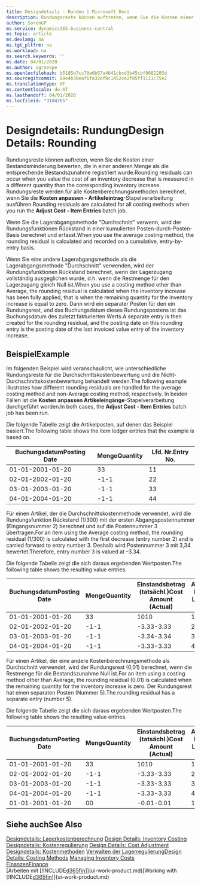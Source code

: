 ```yaml
---
title: Designdetails - Runden | Microsoft Docs
description: Rundungsreste können auftreten, wenn Sie die Kosten einer Bestandsminderung bewerten, die in einer anderen Menge als die entsprechende Bestandszunahme registriert wurde. Rundungsreste werden für alle Kostenberechnungsmethoden berechnet, wenn Sie die **Kosten anpassen - Artikeleintrag**-Stapelverarbeitung ausführen.
author: SorenGP
ms.service: dynamics365-business-central
ms.topic: article
ms.devlang: na
ms.tgt_pltfrm: na
ms.workload: na
ms.search.keywords: ''
ms.date: 04/01/2020
ms.author: sgroespe
ms.openlocfilehash: b5185b7cc70e6b57a4641cbcd3b45cbf9682285d
ms.sourcegitcommit: 88e4b30eaf6fa32af0c1452ce2f85ff1111c75e2
ms.translationtype: HT
ms.contentlocale: de-AT
ms.lasthandoff: 04/01/2020
ms.locfileid: "3184765"
---
```

# <a name="design-details-rounding"></a><span data-ttu-id="0db80-104">Designdetails: Rundung</span><span class="sxs-lookup"><span data-stu-id="0db80-104">Design Details: Rounding</span></span>
<span data-ttu-id="0db80-105">Rundungsreste können auftreten, wenn Sie die Kosten einer Bestandsminderung bewerten, die in einer anderen Menge als die entsprechende Bestandszunahme registriert wurde.</span><span class="sxs-lookup"><span data-stu-id="0db80-105">Rounding residuals can occur when you value the cost of an inventory decrease that is measured in a different quantity than the corresponding inventory increase.</span></span> <span data-ttu-id="0db80-106">Rundungsreste werden für alle Kostenberechnungsmethoden berechnet, wenn Sie die **Kosten anpassen - Artikeleintrag**-Stapelverarbeitung ausführen.</span><span class="sxs-lookup"><span data-stu-id="0db80-106">Rounding residuals are calculated for all costing methods when you run the **Adjust Cost - Item Entries** batch job.</span></span>  

 <span data-ttu-id="0db80-107">Wenn Sie die Lagerabgangsmethode "Durchschnitt" verwenn, wird der Rundungsfunktionen Rückstand in einer kumulierten Posten-durch-Posten-Basis berechnet und erfasst.</span><span class="sxs-lookup"><span data-stu-id="0db80-107">When you use the average costing method, the rounding residual is calculated and recorded on a cumulative, entry-by-entry basis.</span></span>  

 <span data-ttu-id="0db80-108">Wenn Sie eine andere Lagerabgangsmethode als die Lagerabgangsmethode "Durchschnitt" verwenden, wird der Rundungsfunktionen Rückstand berechnet, wenn der Lagerzugang vollständig ausgeglichen wurde, d.h. wenn die Restmenge für den Lagerzugang gleich Null ist.</span><span class="sxs-lookup"><span data-stu-id="0db80-108">When you use a costing method other than Average, the rounding residual is calculated when the inventory increase has been fully applied, that is when the remaining quantity for the inventory increase is equal to zero.</span></span> <span data-ttu-id="0db80-109">Dann wird ein separater Posten für den ein Rundungsrest, und das Buchungsdatum dieses Rundungspostens ist das Buchungsdatum des zuletzt fakturierten Werts.</span><span class="sxs-lookup"><span data-stu-id="0db80-109">A separate entry is then created for the rounding residual, and the posting date on this rounding entry is the posting date of the last invoiced value entry of the inventory increase.</span></span>  

## <a name="example"></a><span data-ttu-id="0db80-110">Beispiel</span><span class="sxs-lookup"><span data-stu-id="0db80-110">Example</span></span>  
 <span data-ttu-id="0db80-111">Im folgenden Beispiel wird veranschaulicht, wie unterschiedliche Rundungsreste für die Durchschnittskostenbewertung und die Nicht-Durchschnittskostenbewertung behandelt werden.</span><span class="sxs-lookup"><span data-stu-id="0db80-111">The following example illustrates how different rounding residuals are handled for the average costing method and non-Average costing method, respectively.</span></span> <span data-ttu-id="0db80-112">In beiden Fällen ist die **Kosten anpassen Artikeleingänge**-Stapelverarbeitung durchgeführt worden.</span><span class="sxs-lookup"><span data-stu-id="0db80-112">In both cases, the **Adjust Cost - Item Entries** batch job has been run.</span></span>  

 <span data-ttu-id="0db80-113">Die folgende Tabelle zeigt die Artikelposten, auf denen das Beispiel basiert.</span><span class="sxs-lookup"><span data-stu-id="0db80-113">The following table shows the item ledger entries that the example is based on.</span></span>  

|<span data-ttu-id="0db80-114">Buchungsdatum</span><span class="sxs-lookup"><span data-stu-id="0db80-114">Posting Date</span></span>|<span data-ttu-id="0db80-115">Menge</span><span class="sxs-lookup"><span data-stu-id="0db80-115">Quantity</span></span>|<span data-ttu-id="0db80-116">Lfd. Nr.</span><span class="sxs-lookup"><span data-stu-id="0db80-116">Entry No.</span></span>|  
|------------------|--------------|---------------|  
|<span data-ttu-id="0db80-117">01-01-20</span><span class="sxs-lookup"><span data-stu-id="0db80-117">01-01-20</span></span>|<span data-ttu-id="0db80-118">3</span><span class="sxs-lookup"><span data-stu-id="0db80-118">3</span></span>|<span data-ttu-id="0db80-119">1</span><span class="sxs-lookup"><span data-stu-id="0db80-119">1</span></span>|  
|<span data-ttu-id="0db80-120">02-01-20</span><span class="sxs-lookup"><span data-stu-id="0db80-120">02-01-20</span></span>|<span data-ttu-id="0db80-121">-1</span><span class="sxs-lookup"><span data-stu-id="0db80-121">-1</span></span>|<span data-ttu-id="0db80-122">2</span><span class="sxs-lookup"><span data-stu-id="0db80-122">2</span></span>|  
|<span data-ttu-id="0db80-123">03-01-20</span><span class="sxs-lookup"><span data-stu-id="0db80-123">03-01-20</span></span>|<span data-ttu-id="0db80-124">-1</span><span class="sxs-lookup"><span data-stu-id="0db80-124">-1</span></span>|<span data-ttu-id="0db80-125">3</span><span class="sxs-lookup"><span data-stu-id="0db80-125">3</span></span>|  
|<span data-ttu-id="0db80-126">04-01-20</span><span class="sxs-lookup"><span data-stu-id="0db80-126">04-01-20</span></span>|<span data-ttu-id="0db80-127">-1</span><span class="sxs-lookup"><span data-stu-id="0db80-127">-1</span></span>|<span data-ttu-id="0db80-128">4</span><span class="sxs-lookup"><span data-stu-id="0db80-128">4</span></span>|  

 <span data-ttu-id="0db80-129">Für einen Artikel, der die Durchschnittskostenmethode verwendet, wird die Rundungsfunktion Rückstand (1/300) mit der ersten Abgangspostennummer (Eingangsnummer 2) berechnet und auf die Postennummer 3 übertragen.</span><span class="sxs-lookup"><span data-stu-id="0db80-129">For an item using the Average costing method, the rounding residual (1/300) is calculated with the first decrease (entry number 2) and is carried forward to entry number 3.</span></span> <span data-ttu-id="0db80-130">Deshalb wird Postennummer 3 mit  3,34 bewertet.</span><span class="sxs-lookup"><span data-stu-id="0db80-130">Therefore, entry number 3 is valued at –3.34.</span></span>  

 <span data-ttu-id="0db80-131">Die folgende Tabelle zeigt die sich daraus ergebenden Wertposten.</span><span class="sxs-lookup"><span data-stu-id="0db80-131">The following table shows the resulting value entries.</span></span>  

|<span data-ttu-id="0db80-132">Buchungsdatum</span><span class="sxs-lookup"><span data-stu-id="0db80-132">Posting Date</span></span>|<span data-ttu-id="0db80-133">Menge</span><span class="sxs-lookup"><span data-stu-id="0db80-133">Quantity</span></span>|<span data-ttu-id="0db80-134">Einstandsbetrag (tatsächl.)</span><span class="sxs-lookup"><span data-stu-id="0db80-134">Cost Amount (Actual)</span></span>|<span data-ttu-id="0db80-135">Artikelposten Lfd. Nr.</span><span class="sxs-lookup"><span data-stu-id="0db80-135">Item Ledger Entry No.</span></span>|<span data-ttu-id="0db80-136">Lfd. Nr.</span><span class="sxs-lookup"><span data-stu-id="0db80-136">Entry No.</span></span>|  
|------------------|--------------|----------------------------|---------------------------|---------------|  
|<span data-ttu-id="0db80-137">01-01-20</span><span class="sxs-lookup"><span data-stu-id="0db80-137">01-01-20</span></span>|<span data-ttu-id="0db80-138">3</span><span class="sxs-lookup"><span data-stu-id="0db80-138">3</span></span>|<span data-ttu-id="0db80-139">10</span><span class="sxs-lookup"><span data-stu-id="0db80-139">10</span></span>|<span data-ttu-id="0db80-140">1</span><span class="sxs-lookup"><span data-stu-id="0db80-140">1</span></span>|<span data-ttu-id="0db80-141">1</span><span class="sxs-lookup"><span data-stu-id="0db80-141">1</span></span>|  
|<span data-ttu-id="0db80-142">02-01-20</span><span class="sxs-lookup"><span data-stu-id="0db80-142">02-01-20</span></span>|<span data-ttu-id="0db80-143">-1</span><span class="sxs-lookup"><span data-stu-id="0db80-143">-1</span></span>|<span data-ttu-id="0db80-144">-3.33</span><span class="sxs-lookup"><span data-stu-id="0db80-144">-3.33</span></span>|<span data-ttu-id="0db80-145">2</span><span class="sxs-lookup"><span data-stu-id="0db80-145">2</span></span>|<span data-ttu-id="0db80-146">2</span><span class="sxs-lookup"><span data-stu-id="0db80-146">2</span></span>|  
|<span data-ttu-id="0db80-147">03-01-20</span><span class="sxs-lookup"><span data-stu-id="0db80-147">03-01-20</span></span>|<span data-ttu-id="0db80-148">-1</span><span class="sxs-lookup"><span data-stu-id="0db80-148">-1</span></span>|<span data-ttu-id="0db80-149">-3.34</span><span class="sxs-lookup"><span data-stu-id="0db80-149">-3.34</span></span>|<span data-ttu-id="0db80-150">3</span><span class="sxs-lookup"><span data-stu-id="0db80-150">3</span></span>|<span data-ttu-id="0db80-151">3</span><span class="sxs-lookup"><span data-stu-id="0db80-151">3</span></span>|  
|<span data-ttu-id="0db80-152">04-01-20</span><span class="sxs-lookup"><span data-stu-id="0db80-152">04-01-20</span></span>|<span data-ttu-id="0db80-153">-1</span><span class="sxs-lookup"><span data-stu-id="0db80-153">-1</span></span>|<span data-ttu-id="0db80-154">-3.33</span><span class="sxs-lookup"><span data-stu-id="0db80-154">-3.33</span></span>|<span data-ttu-id="0db80-155">4</span><span class="sxs-lookup"><span data-stu-id="0db80-155">4</span></span>|<span data-ttu-id="0db80-156">4</span><span class="sxs-lookup"><span data-stu-id="0db80-156">4</span></span>|  

 <span data-ttu-id="0db80-157">Für einen Artikel, der eine andere Kostenberechnungsmethode als Durchschnitt verwendet, wird der Rundungsrest (0,01) berechnet, wenn die Restmenge für die Bestandszunahme Null ist.</span><span class="sxs-lookup"><span data-stu-id="0db80-157">For an item using a costing method other than Average, the rounding residual (0.01) is calculated when the remaining quantity for the inventory increase is zero.</span></span> <span data-ttu-id="0db80-158">Der Rundungsrest hat einen separaten Posten (Nummer 5).</span><span class="sxs-lookup"><span data-stu-id="0db80-158">The rounding residual has a separate entry (number 5).</span></span>  

 <span data-ttu-id="0db80-159">Die folgende Tabelle zeigt die sich daraus ergebenden Wertposten.</span><span class="sxs-lookup"><span data-stu-id="0db80-159">The following table shows the resulting value entries.</span></span>  

|<span data-ttu-id="0db80-160">Buchungsdatum</span><span class="sxs-lookup"><span data-stu-id="0db80-160">Posting Date</span></span>|<span data-ttu-id="0db80-161">Menge</span><span class="sxs-lookup"><span data-stu-id="0db80-161">Quantity</span></span>|<span data-ttu-id="0db80-162">Einstandsbetrag (tatsächl.)</span><span class="sxs-lookup"><span data-stu-id="0db80-162">Cost Amount (Actual)</span></span>|<span data-ttu-id="0db80-163">Artikelposten Lfd. Nr.</span><span class="sxs-lookup"><span data-stu-id="0db80-163">Item Ledger Entry No.</span></span>|<span data-ttu-id="0db80-164">Lfd. Nr.</span><span class="sxs-lookup"><span data-stu-id="0db80-164">Entry No.</span></span>|  
|------------------|--------------|----------------------------|---------------------------|---------------|  
|<span data-ttu-id="0db80-165">01-01-20</span><span class="sxs-lookup"><span data-stu-id="0db80-165">01-01-20</span></span>|<span data-ttu-id="0db80-166">3</span><span class="sxs-lookup"><span data-stu-id="0db80-166">3</span></span>|<span data-ttu-id="0db80-167">10</span><span class="sxs-lookup"><span data-stu-id="0db80-167">10</span></span>|<span data-ttu-id="0db80-168">1</span><span class="sxs-lookup"><span data-stu-id="0db80-168">1</span></span>|<span data-ttu-id="0db80-169">1</span><span class="sxs-lookup"><span data-stu-id="0db80-169">1</span></span>|  
|<span data-ttu-id="0db80-170">02-01-20</span><span class="sxs-lookup"><span data-stu-id="0db80-170">02-01-20</span></span>|<span data-ttu-id="0db80-171">-1</span><span class="sxs-lookup"><span data-stu-id="0db80-171">-1</span></span>|<span data-ttu-id="0db80-172">-3.33</span><span class="sxs-lookup"><span data-stu-id="0db80-172">-3.33</span></span>|<span data-ttu-id="0db80-173">2</span><span class="sxs-lookup"><span data-stu-id="0db80-173">2</span></span>|<span data-ttu-id="0db80-174">2</span><span class="sxs-lookup"><span data-stu-id="0db80-174">2</span></span>|  
|<span data-ttu-id="0db80-175">03-01-20</span><span class="sxs-lookup"><span data-stu-id="0db80-175">03-01-20</span></span>|<span data-ttu-id="0db80-176">-1</span><span class="sxs-lookup"><span data-stu-id="0db80-176">-1</span></span>|<span data-ttu-id="0db80-177">-3.33</span><span class="sxs-lookup"><span data-stu-id="0db80-177">-3.33</span></span>|<span data-ttu-id="0db80-178">3</span><span class="sxs-lookup"><span data-stu-id="0db80-178">3</span></span>|<span data-ttu-id="0db80-179">3</span><span class="sxs-lookup"><span data-stu-id="0db80-179">3</span></span>|  
|<span data-ttu-id="0db80-180">04-01-20</span><span class="sxs-lookup"><span data-stu-id="0db80-180">04-01-20</span></span>|<span data-ttu-id="0db80-181">-1</span><span class="sxs-lookup"><span data-stu-id="0db80-181">-1</span></span>|<span data-ttu-id="0db80-182">-3.33</span><span class="sxs-lookup"><span data-stu-id="0db80-182">-3.33</span></span>|<span data-ttu-id="0db80-183">4</span><span class="sxs-lookup"><span data-stu-id="0db80-183">4</span></span>|<span data-ttu-id="0db80-184">4</span><span class="sxs-lookup"><span data-stu-id="0db80-184">4</span></span>|  
|<span data-ttu-id="0db80-185">01-01-20</span><span class="sxs-lookup"><span data-stu-id="0db80-185">01-01-20</span></span>|<span data-ttu-id="0db80-186">0</span><span class="sxs-lookup"><span data-stu-id="0db80-186">0</span></span>|<span data-ttu-id="0db80-187">-0.01</span><span class="sxs-lookup"><span data-stu-id="0db80-187">-0.01</span></span>|<span data-ttu-id="0db80-188">1</span><span class="sxs-lookup"><span data-stu-id="0db80-188">1</span></span>|<span data-ttu-id="0db80-189">5</span><span class="sxs-lookup"><span data-stu-id="0db80-189">5</span></span>|  

## <a name="see-also"></a><span data-ttu-id="0db80-190">Siehe auch</span><span class="sxs-lookup"><span data-stu-id="0db80-190">See Also</span></span>  
 <span data-ttu-id="0db80-191">[Designdetails: Lagerkostenberechnung](design-details-inventory-costing.md) </span><span class="sxs-lookup"><span data-stu-id="0db80-191">[Design Details: Inventory Costing](design-details-inventory-costing.md) </span></span>  
 <span data-ttu-id="0db80-192">[Designdetails: Kostenregulierung](design-details-cost-adjustment.md) </span><span class="sxs-lookup"><span data-stu-id="0db80-192">[Design Details: Cost Adjustment](design-details-cost-adjustment.md) </span></span>  
 <span data-ttu-id="0db80-193">[Designdetails: Kostenmethoden](design-details-costing-methods.md) [Verwalten der Lagerregulierung](finance-manage-inventory-costs.md)</span><span class="sxs-lookup"><span data-stu-id="0db80-193">[Design Details: Costing Methods](design-details-costing-methods.md) [Managing Inventory Costs](finance-manage-inventory-costs.md)</span></span>  
 [<span data-ttu-id="0db80-194">Finanzen</span><span class="sxs-lookup"><span data-stu-id="0db80-194">Finance</span></span>](finance.md)  
 <span data-ttu-id="0db80-195">[Arbeiten mit [!INCLUDE[d365fin](includes/d365fin_md.md)]](ui-work-product.md)</span><span class="sxs-lookup"><span data-stu-id="0db80-195">[Working with [!INCLUDE[d365fin](includes/d365fin_md.md)]](ui-work-product.md)</span></span>
